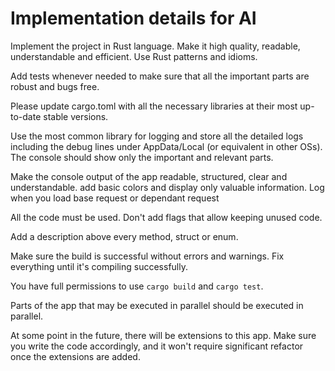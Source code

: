 # Implementation details for AI

Implement the project in Rust language. Make it high quality, readable, understandable and efficient. Use Rust patterns and idioms.

Add tests whenever needed to make sure that all the important parts are robust and bugs free.


Please update cargo.toml with all the necessary libraries at their most up-to-date stable versions.

Use the most common library for logging and store all the detailed logs including the debug lines under AppData/Local (or equivalent in other OSs). The console should show only the important and relevant parts.

Make the console output of the app readable, structured, clear and understandable. add basic colors and display only valuable information. Log when you load base request or dependant request

All the code must be used. Don't add flags that allow keeping unused code.

Add a description above every method, struct or enum.

Make sure the build is successful without errors and warnings. Fix everything until it's compiling successfully.

You have full permissions to use `cargo build` and `cargo test`.

Parts of the app that may be executed in parallel should be executed in parallel.

At some point in the future, there will be extensions to this app. Make sure you write the code accordingly, and it won't require significant refactor once the extensions are added.


